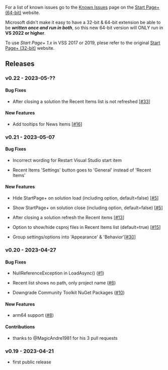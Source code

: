 For a list of known issues go to the [Known Issues][known-issues-url]
page on the [Start Page+ (64-bit)][start-page-plus-64-bit-url] website.

Microsoft didn't make it easy to have a 32-bit & 64-bit extension be able to be
**_written once and run in both_**, so this new 64-bit version will ONLY run in 
**VS 2022 or higher**.

To use *Start Page+ 1.x* in VSS 2017 or 2019, plese refer to 
the original [Start Page+ (32-bit)][start-page-plus-32-bit-url] website.

[start-page-plus-64-bit-url]: https://luminous-software.solutions/start-page-plus-64-bit
[start-page-plus-32-bit-url]: https://luminous-software.solutions/start-page-plus
[known-issues-url]: https://luminous-software.solutions/start-page-plus-64-bit/known-issues

## Releases

### v0.22 - 2023-05-??

#### Bug Fixes
- After closing a solution the Recent Items list is not refreshed [[#33](https://github.com/luminous-software/start-page-plus-64-bit/issues/33)]

	[private issue #15]: https://github.com/yannduran/start-page-plus-64-bit/issues/15

#### New Features
- Add tooltips for News Items [[#16](https://github.com/luminous-software/start-page-plus-64-bit/issues/16)]

	[private issue #9]: https://github.com/yannduran/start-page-plus-64-bit/issues/9

### v0.21 - 2023-05-07

#### Bug Fixes
- Incorrect wording for Restart Visual Studio start item

	[private issue #3]: https://github.com/yannduran/start-page-plus-64-bit/issues/3

- Recent Items 'Settings' button goes to 'General' instead of 'Recent Items'

	[private issue #2]: https://github.com/yannduran/start-page-plus-64-bit/issues/2

#### New Features
- Hide StartPage+ on solution load (including option, default=false) [[#5](https://github.com/luminous-software/start-page-plus-64-bit/issues/5)]

	[private issue #6]: https://github.com/yannduran/start-page-plus-64-bit/issues/6

- Show StartPage+ on solution close (including option, default=false) [[#5](https://github.com/luminous-software/start-page-plus-64-bit/issues/5)]

	[private issue #6]: https://github.com/yannduran/start-page-plus-64-bit/issues/6

- After closing a solution refresh the Recent items [[#13](https://github.com/luminous-software/start-page-plus-64-bit/issues/13)]

	[private issue #5]: https://github.com/yannduran/start-page-plus-64-bit/issues/5

- Option to show/hide csproj files in Recent Items list (default=true) [[#15](https://github.com/luminous-software/start-page-plus-64-bit/issues/15)]

	[private issue #8]: https://github.com/yannduran/start-page-plus-64-bit/issues/8

- Group settings/options into 'Appearance' & 'Behavior'[[#30](https://github.com/luminous-software/start-page-plus-64-bit/issues/30)]

	[private issue #13]: https://github.com/yannduran/start-page-plus-64-bit/issues/13

### v0.20 - 2023-04-27

#### Bug Fixes
- NullReferenceException in LoadAsync() ([#1](https://github.com/luminous-software/start-page-plus-64-bit/issues/1))

- Recent list shows no path, only project name ([#6](https://github.com/luminous-software/start-page-plus-64-bit/issues/6))

- Downgrade Community Toolkit NuGet Packages ([#10](https://github.com/luminous-software/start-page-plus-64-bit/pull/11))

#### New Features
- arm64 support ([#8](https://github.com/luminous-software/start-page-plus-64-bit/pull/8))

#### Contributions
- thanks to @MagicAndre1981 for his 3 pull requests

### v0.19 - 2023-04-21
- first public release